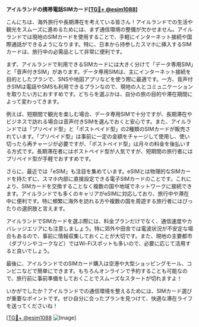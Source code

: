 **アイルランドの携帯電話SIMカード[[TG💪+ @esim1088](https://t.me/s/esim1088)]**

こんにちは、海外旅行や長期滞在を考えている皆さん！アイルランドでの生活や観光をスムーズに進めるためには、まず通信環境の整備が欠かせません。アイルランドでは現地のSIMカードを使用することで、手軽にインターネット接続や国際通話ができるようになります。特に、日本から持参したスマホに挿入するSIMカードは、旅行中の必需品として非常に便利です。

まず、アイルランドで利用できるSIMカードには大きく分けて「データ専用SIM」と「音声付きSIM」があります。データ専用SIMは、主にインターネット接続を目的としたプランで、SNSや地図アプリなどを使う際に最適です。一方、音声付きSIMは電話やSMSも利用できるプランなので、現地の人とコミュニケーションを取りたい方におすすめです。どちらを選ぶかは、自分の旅の目的や滞在期間によって変わってきます。

例えば、短期間で観光を楽しむ場合、データ専用SIMで十分ですが、長期滞在やビジネスで訪れる場合は音声付きSIMを選んでおくと安心です。また、アイルランドでは「プリペイド型」と「ポストペイド型」の2種類のSIMカードが販売されています。「プリペイド型」は事前に一定の金額をチャージして使用し、使い切ったら再チャージが必要ですが、「ポストペイド型」は月々の料金を後払いする方式です。長期滞在者にはポストペイド型が人気ですが、短期間の旅行者にはプリペイド型が手軽でおすすめです。

さらに、最近では「eSIM」も注目を集めています。eSIMとは物理的なSIMカードを持たずに、スマホ内部に直接設定できる電子SIMカードのことです。これにより、SIMカードを交換することなく複数の国や地域でネットワークに接続できます。アイルランドでも多くのキャリアがeSIMに対応しており、旅行中や滞在中に便利です。特に頻繁に海外を訪れる方や複数の国を周遊する旅行者にはぴったりの選択肢と言えます。

アイルランドでSIMカードを選ぶ際には、料金プランだけでなく、通信速度やカバレッジエリアにも注意しましょう。特に郊外や田舎では電波状況が不安定な場合もあるので、事前に情報収集しておくことが大切です。また、現地の主要都市（ダブリンやコークなど）ではWi-Fiスポットも多いので、必要に応じて活用すると良いでしょう。

最後に、アイルランドでのSIMカード購入は空港や大型ショッピングモール、コンビニなどで簡単にできます。もちろんオンラインで予約することも可能なので、旅行前に事前準備をしておくことでスムーズなスタートが切れますよ！

いかがでしたか？アイルランドでの通信環境を整えるためには、SIMカード選びが重要なポイントです。ぜひ自分に合ったプランを見つけて、快適な滞在ライフを送ってくださいね！

[[TG💪+ @esim1088](https://t.me/s/esim1088) ![Image](https://i.postimg.cc/Y0z9fWf4/image.png)]